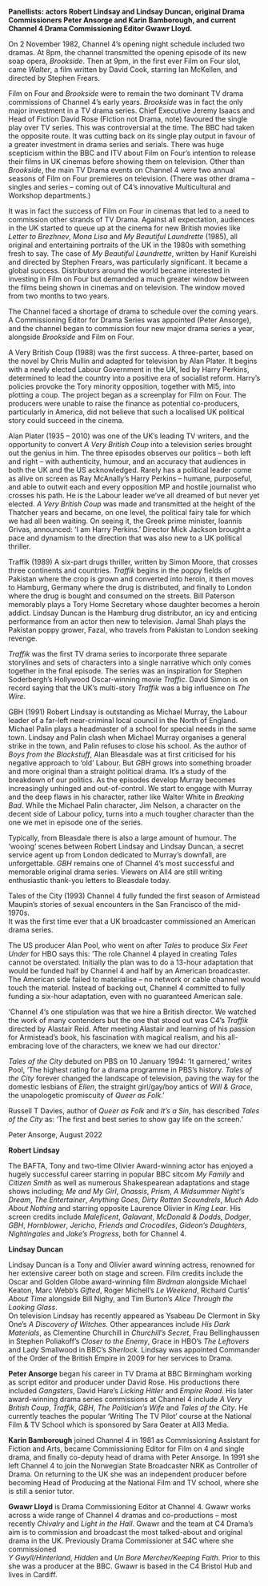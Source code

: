 

**Panellists: actors Robert Lindsay and Lindsay Duncan, original  Drama Commissioners Peter Ansorge and Karin Bamborough, and  current Channel 4 Drama Commissioning Editor Gwawr Lloyd.**

On 2 November 1982, Channel 4’s opening night schedule included two dramas. At 8pm, the channel transmitted the opening episode of its new  soap opera, _Brookside_. Then at 9pm, in the first ever Film on Four slot, came _Walter_, a film written by David Cook, starring Ian McKellen, and directed by Stephen Frears.

Film on Four and _Brookside_ were to remain the two dominant TV drama commissions of Channel 4’s early years. _Brookside_ was in fact the only major investment in a TV drama series. Chief Executive Jeremy Isaacs and Head of Fiction David Rose (Fiction not Drama, note) favoured the single play over TV series. This was controversial at the time. The BBC had taken the opposite route. It was cutting back on its single play output in favour of a greater investment in drama series and serials. There was huge scepticism within the BBC and ITV about Film on Four’s intention to release their films in UK cinemas before showing them on television. Other than _Brookside_, the main TV Drama events on Channel 4 were two annual seasons of Film on Four premieres on television. (There was other drama – singles and series – coming out of C4’s innovative Multicultural and Workshop departments.)

It was in fact the success of Film on Four in cinemas that led to a need to commission other strands of TV Drama. Against all expectation, audiences in the UK started to queue up at the cinema for new British movies like _Letter to Brezhnev_, _Mona_ _Lisa_ and _My Beautiful Laundrette_ (1985), all original and entertaining portraits of the UK in the 1980s with something fresh to say.  The case of _My Beautiful Laundrette_, written by Hanif Kureishi and directed by Stephen Frears, was particularly significant. It became a global success. Distributors around the world became interested in investing in Film on Four but demanded a much greater window between the films being shown in cinemas and on television. The window moved from two months to two years.

The Channel faced a shortage of drama to schedule over the coming years.  
A Commissioning Editor for Drama Series was appointed (Peter Ansorge), and the channel began to commission four new major drama series a year, alongside _Brookside_ and Film on Four.

A Very British Coup (1988) was the first success. A three-parter, based on the novel by Chris Mullin and adapted for television by Alan Plater. It begins with a newly elected Labour Government in the UK, led by Harry Perkins, determined to lead the country into a positive era of socialist reform. Harry’s policies provoke the Tory minority opposition, together with MI5, into plotting a coup. The project began as a screenplay for Film on Four. The producers were unable to raise the finance as potential co-producers, particularly in America, did not believe that such a localised UK political story could succeed in  the cinema.

Alan Plater (1935 – 2010) was one of the UK’s leading TV writers, and the opportunity to convert _A Very British Coup_ into a television series brought out the genius in him. The three episodes observes our politics – both left and right – with authenticity, humour, and an accuracy that audiences in both the UK and the US acknowledged. Rarely has a political leader come as alive on screen as Ray McAnally’s Harry Perkins – humane, purposeful, and able to outwit each and every opposition MP and hostile journalist who crosses his path. He is the Labour leader we’ve all dreamed of but never yet elected.  _A_ _Very British Coup_ was made and transmitted at the height of the Thatcher years and became, on one level, the political fairy tale for which we had all been waiting. On seeing it, the Greek prime minister, Ioannis Grivas, announced: ‘I am Harry Perkins.’ Director Mick Jackson brought a pace and dynamism to the direction that was also new to a UK political thriller.

Traffik  (1989) A six-part drugs thriller, written by Simon Moore, that crosses three continents and countries. _Traffik_ begins in the poppy fields of Pakistan where the crop is grown and converted into heroin, it then moves to Hamburg, Germany where the drug is distributed, and finally to London where the drug is bought and consumed on the streets. Bill Paterson memorably plays a Tory Home Secretary whose daughter becomes a heroin addict. Lindsay Duncan is the Hamburg drug distributor, an icy and enticing performance from an actor then new to television. Jamal Shah plays the Pakistan poppy grower, Fazal, who travels from Pakistan to London seeking revenge.

_Traffik_ was the first TV drama series to incorporate three separate storylines and sets of characters into a single narrative which only comes together in the final episode. The series was an inspiration for Stephen Soderbergh’s Hollywood Oscar-winning movie _Traffic_. David Simon is on record saying that the UK’s multi-story _Traffik_ was a big influence on _The Wire_.

GBH  (1991) Robert Lindsay is outstanding as Michael Murray, the Labour leader of a far-left near-criminal local council in the North of England. Michael Palin plays a headmaster of a school for special needs in the same town. Lindsay and Palin clash when Michael Murray organises a general strike in the town, and Palin refuses to close his school. As the author of _Boys from the Blackstuff_, Alan Bleasdale was at first criticised for his negative approach to ‘old’ Labour. But _GBH_ grows into something broader and more original than a straight political drama. It’s a study of the breakdown of our politics. As the episodes develop Murray becomes increasingly unhinged and out-of-control. We start to engage with Murray and the deep flaws in his character, rather like Walter White in _Breaking Bad_. While the Michael Palin character, Jim Nelson, a character on the decent side of Labour policy, turns into a much tougher character than the one we met in episode one of the series.

Typically, from Bleasdale there is also a large amount of humour. The ‘wooing’ scenes between Robert Lindsay and Lindsay Duncan, a secret service agent up from London dedicated to Murray’s downfall, are unforgettable. _GBH_ remains one of Channel 4’s most successful and memorable original drama series. Viewers on All4 are still writing enthusiastic thank-you letters to Bleasdale today.

Tales of the City (1993) Channel 4 fully funded the first season of Armistead Maupin’s stories of sexual encounters in the San Francisco of the mid-1970s.  
It was the first time ever that a UK broadcaster commissioned an American drama series.

The US producer Alan Pool, who went on after _Tales_ to produce _Six Feet_ _Under_ for HBO says this: ‘The role Channel 4 played in creating _Tales_ cannot be overstated. Initially the plan was to do a 13-hour adaptation that would be funded half by Channel 4 and half by an American broadcaster. The American side failed to materialise – no network or cable channel would touch the material. Instead of backing out, Channel 4 committed to fully funding a six-hour adaptation, even with no guaranteed American sale.

‘Channel 4’s one stipulation was that we hire a British director. We watched the work of many contenders but the one that stood out was C4’s _Traffik_ directed by Alastair Reid. After meeting Alastair and learning of his passion for Armistead’s book, his fascination with magical realism, and his all-embracing love of the characters, we knew we had our director.’

_Tales of the City_ debuted on PBS on 10 January 1994: ‘It garnered,’ writes Pool, ‘The highest rating for a drama programme in PBS’s history. _Tales of the City_ forever changed the landscape of television, paving the way for the domestic lesbians of _Ellen_, the straight girl/gay/boy antics of _Will & Grace_, the unapologetic promiscuity of _Queer_ _as_ _Folk_.’

Russell T Davies, author of _Queer_ _as_ _Folk_ and _It’s a Sin_, has described _Tales_ _of_ _the_ _City_ as: ‘The first and best series to show gay life on the screen.’

Peter Ansorge, August 2022

**Robert Lindsay**

The BAFTA, Tony and two-time Olivier Award-winning actor has enjoyed a hugely successful career starring in popular BBC sitcom _My Family_ and  
_Citizen_ _Smith_ as well as numerous Shakespearean adaptations and stage shows including; _Me and My Girl_, _Onassis_, _Prism_, _A Midsummer Night’s Dream_, _The_ _Entertainer_, _Anything Goes_, _Dirty Rotten Scoundrels_, _Much Ado About Nothing_ and starring opposite Laurence Olivier in _King_ _Lear_. His screen credits include _Maleficent_, _Galavant_, _McDonald & Dodds_, _Dodger_, _GBH_, _Hornblower_, _Jericho_, _Friends and Crocodiles_, _Gideon’s Daughters_, _Nightingales_ and _Jake’s_ _Progress_, both for Channel 4.

**Lindsay Duncan**

Lindsay Duncan is a Tony and Olivier award winning actress, renowned for her extensive career both on stage and screen. Film credits include the Oscar and Golden Globe award-winning film _Birdman_ alongside  Michael Keaton, Marc Webb’s _Gifted_, Roger Michell’s _Le Weekend_, Richard Curtis’ _About Time_ alongside Bill Nighy, and Tim Burton’s _Alice Through the Looking Glass_.  
On television Lindsay has recently appeared as Ysabeau De Clermont in Sky One’s _A Discovery of Witches._ Other appearances include _His Dark Materials_, as Clementine Churchill in _Churchill’s Secret_, Frau Bellinghaussen in Stephen Poliakoff’s _Closer to the Enemy_, Grace in HBO’s _The Leftovers_ and Lady Smallwood in BBC’s _Sherlock_. Lindsay was appointed Commander of the Order of the British Empire in 2009 for her services to Drama.

**Peter Ansorge** began his career in TV Drama at BBC Birmingham working as script editor and producer under David Rose. His productions there included _Gangsters_, David Hare’s _Licking Hitler_ and _Empire Road_. His later award-winning drama series commissions at Channel 4 include _A Very British_ _Coup_, _Traffik_, _GBH_, _The Politician’s Wife_ and _Tales of the City_. He currently teaches the popular ‘Writing The TV Pilot’ course at the National Film & TV School which is sponsored by Sara Geater at All3 Media.

**Karin Bamborough** joined Channel 4 in 1981 as Commissioning Assistant for Fiction and Arts, became Commissioning Editor for Film on 4 and single drama, and finally co-deputy head of drama with Peter Ansorge. In 1991 she left Channel 4 to join the Norwegian State Broadcaster NRK as Controller of Drama. On returning to the UK she was an independent producer before becoming Head of Producing at the National Film and TV school, where she is still a senior tutor.

**Gwawr Lloyd** is Drama Commissioning Editor at Channel 4. Gwawr works across a wide range of Channel 4 dramas and co-productions – most recently _Chivalry_ and _Light in the Hall_. Gwawr and the team at C4 Drama’s aim is to commission and broadcast the most talked-about and original drama in the UK. Previously Drama Commissioner at S4C where she commissioned  
_Y Gwyll/Hinterland_, _Hidden_ and _Un Bore Mercher/Keeping Faith_. Prior to this she was a producer at the BBC. Gwawr is based in the C4 Bristol Hub and lives in Cardiff.
<br><br>


<!--stackedit_data:
eyJoaXN0b3J5IjpbLTUwODMyMjEyOV19
-->